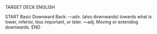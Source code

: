 TARGET DECK
ENGLISH

START
Basic
Downward
Back: —adv. (also downwards) towards what is lower, inferior, less important, or later. —adj. Moving or extending downwards.
END
